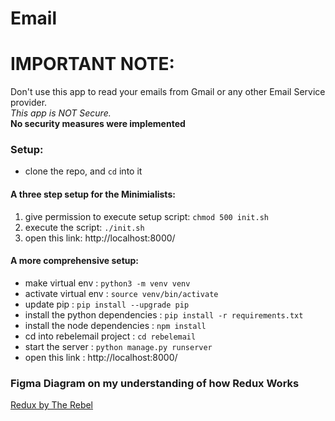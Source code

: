 # Email

# IMPORTANT NOTE:

Don't use this app to read your emails from Gmail or any other Email Service provider. <br/>
*This app is NOT Secure.* <br/>
**No security measures were implemented**

### Setup:

- clone the repo, and `cd` into it

#### A three step setup for the Minimialists:
1. give permission to execute setup script: `chmod 500 init.sh`
2. execute the script: `./init.sh`
3. open this link: http://localhost:8000/

#### A more comprehensive setup:

- make virtual env                : `python3 -m venv venv`
- activate virtual env            : `source venv/bin/activate`
- update pip                      : `pip install --upgrade pip`
- install the python dependencies : `pip install -r requirements.txt`
- install the node dependencies   : `npm install`
- cd into rebelemail project      : `cd rebelemail`
- start the server                : `python manage.py runserver`
- open this link                  : http://localhost:8000/


### Figma Diagram on my understanding of how Redux Works

[Redux by The Rebel](https://www.figma.com/file/uN9eWw4jM8sx3tpgqAljIk/Redux)
